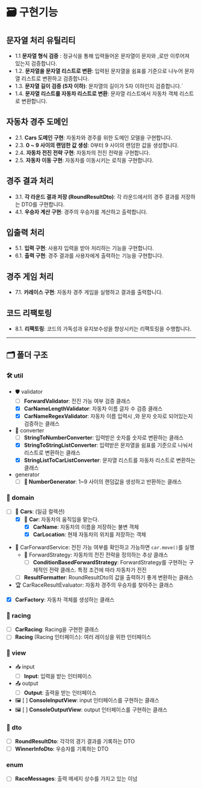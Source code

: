 # 🗃 구현기능

## 문자열 처리 유틸리티
- 1.1  **문자열 형식 검증** : 정규식을 통해 입력들어온 문자열이 문자와 ,로만 이루어져 있는지 검증합니다.
- 1.2. **문자열을 문자열 리스트로 변환**: 입력된 문자열을 쉼표를 기준으로 나누어 문자열 리스트로 변환하고 검증합니다.
- 1.3. **문자열 길이 검증 (5자 이하)**: 문자열의 길이가 5자 이하인지 검증합니다.`
- 1.4. **문자열 리스트를 자동차 리스트로 변환**: 문자열 리스트에서 자동차 객체 리스트로 변환합니다.
## 자동차 경주 도메인
- 2.1. **Cars 도메인 구현**: 자동차와 경주를 위한 도메인 모델을 구현합니다.
- 2.3. **0 ~ 9 사이의 랜덤한 값 생성**: 0부터 9 사이의 랜덤한 값을 생성합니다.
- 2.4. **자동차 전진 전략 구현**: 자동차의 전진 전략을 구현합니다.
- 2.5. **자동차 이동 구현**: 자동차를 이동시키는 로직을 구현합니다.

## 경주 결과 처리
- 3.1. **각 라운드 결과 저장 (RoundResultDto)**: 각 라운드에서의 경주 결과를 저장하는 DTO를 구현합니다.
- 4.1. **우승자 계산 구현**: 경주의 우승자를 계산하고 출력합니다.

## 입출력 처리
- 5.1. **입력 구현**: 사용자 입력을 받아 처리하는 기능을 구현합니다.
- 6.1. **출력 구현**: 경주 결과를 사용자에게 출력하는 기능을 구현합니다.

## 경주 게임 처리
- 7.1. **카레이스 구현**: 자동차 경주 게임을 실행하고 결과를 출력합니다.

## 코드 리팩토링
- 8.1. **리팩토링**: 코드의 가독성과 유지보수성을 향상시키는 리팩토링을 수행합니다.
---

## 🗂 폴더 구조

### 🛠 util

- 🛡️ validator
    - [ ] **ForwardValidator**: 전진 가능 여부 검증 클래스
    - [x] **CarNameLengthValidator**: 자동차 이름 글자 수 검증 클래스
    - [x] **CarNameRegexValidator**: 자동차 이름 입력시 ,와 문자 숫자로 되어있는지 검증하는 클래스

- 🎉 converter
    - [ ] **StringToNumberConverter**: 입력받은 숫자를 숫자로 변환하는 클래스
    - [x] **StringToStringListConverter**: 입력받은 문자열을 쉼표를 기준으로 나눠서 리스트로 변환하는 클래스
    - [x] **StringListToCarListConverter**: 문자열 리스트를 자동차 리스트로 변환하는 클래스

- generator
    - [ ] **🎰 NumberGenerator**: 1~9 사이의 랜덤값을 생성하고 반환하는 클래스

### 🏢 domain

- [ ] 🚗 **Cars**: (일급 컬렉션)
    - [x] 🚖 **Car**: 자동차의 움직임을 맡는다.
        - [x] **CarName**: 자동차의 이름을 저장하는 불변 객체
        - [x] **CarLocation**: 현재 자동차의 위치를 저장하는 객체

- 🏁 CarForwardService: 전진 가능 여부를 확인하고 가능하면 `car.move()`를 실행
    - 🚀 ForwardStrategy: 자동차의 전진 전략을 정의하는 추상 클래스
        - [ ] **ConditionBasedForwardStrategy**: ForwardStrategy를 구현하는 구체적인 전략 클래스. 특정 조건에 따라 자동차가 전진
    - [ ] **ResultFormatter**: RoundResultDto의 값을 출력하기 좋게 변환하는 클래스

- 🏆 CarRaceResultEvaluator: 자동차 경주의 우승자를 찾아주는 클래스
- [x] **CarFactory**: 자동차 객체를 생성하는 클래스

### 🚥 racing

- [ ] **CarRacing**: Racing을 구현한 클래스
- [ ] **Racing** (Racing 인터페이스): 여러 레이싱을 위한 인터페이스

### 👀 view

- 📥 input
    - [ ] **Input**: 입력을 받는 인터페이스

- 📤 output
    - [ ] **Output**: 출력을 받는 인터페이스

- 🖼️ [ ] **ConsoleInputView**: input 인터페이스를 구현하는 클래스
- 🖼️ [ ] **ConsoleOutputView**: output 인터페이스를 구현하는 클래스

### 📝 dto

- [ ] **RoundResultDto**: 각각의 경기 결과를 기록하는 DTO
- [ ] **WinnerInfoDto**: 우승자를 기록하는 DTO

### enum
- [ ] **RaceMessages**: 출력 메세지 상수를 가지고 있는 이넘  